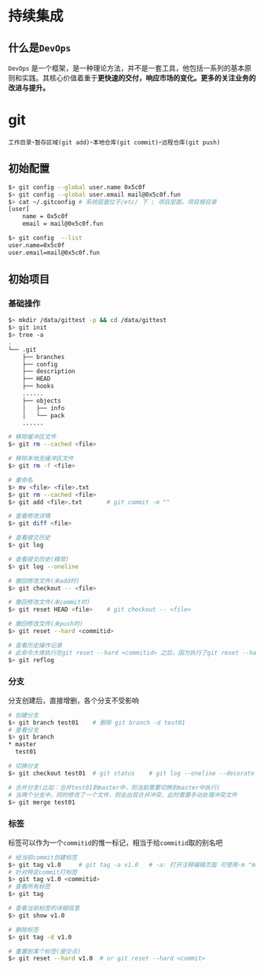 # 持续集成  
## 什么是`DevOps`  
`DevOps` 是一个框架，是一种理论方法，并不是一套工具，他包括一系列的基本原则和实践。其核心价值着重于**更快速的交付，响应市场的变化。更多的关注业务的改进与提升。**  

# git 
`工作目录`-`暂存区域(git add)`-`本地仓库(git commit)`-`远程仓库(git push)`  

## 初始配置  
```bash
$> git config --global user.name 0x5c0f
$> git config --global user.email mail@0x5c0f.fun
$> cat ~/.gitconfig # 系统层面位于/etc/ 下 ; 项目层面，项目根目录
[user]
	name = 0x5c0f
	email = mail@0x5c0f.fun

$> git config  --list
user.name=0x5c0f
user.email=mail@0x5c0f.fun
```
## 初始项目 
### 基础操作 
```bash
$> mkdir /data/gittest -p && cd /data/gittest 
$> git init 
$> tree -a 
.
└── .git
    ├── branches
    ├── config
    ├── description
    ├── HEAD
    ├── hooks
    ......
    ├── objects     
    │   ├── info
    │   └── pack 
    ...... 

# 移除缓冲区文件 
$> git rm --cached <file>

# 移除本地及缓冲区文件     
$> git rm -f <file>

# 重命名 
$> mv <file> <file>.txt 
$> git rm --cached <file>
$> git add <file>.txt       # git commit -m ""

# 查看修改详情 
$> git diff <file>         

# 查看提交历史 
$> git log 

# 查看提交历史(精简)
$> git log --oneline 

# 撤回修改文件(未add时) 
$> git checkout -- <file>

# 撤回修改文件(未commit时) 
$> git reset HEAD <file>    # git checkout -- <file>

# 撤回修改文件(未push时)
$> git reset --hard <commitid>

# 查看历史操作记录 
# 此命令大体执行在git reset --hard <commitid> 之后，因为执行了git reset --hard <commitid>后，git log将不再看到commitid之后的所有提交记录 
$> git reflog

```

### 分支 
分支创建后，直接增删，各个分支不受影响  

```bash
# 创建分支 
$> git branch test01    # 删除 git branch -d test01
# 查看分支 
$> git branch
* master
  test01

# 切换分支 
$> git checkout test01  # git status    # git log --oneline --decorate  

# 合并分支(比如：合并test01到master中，则当前需要切换到master中执行)
# 当两个分支中，同时修改了一个文件，则会出现合并冲突，此时需要手动处理冲突文件 
$> git merge test01  

```

### 标签 
标签可以作为一个`commitid`的惟一标记，相当于给`commitid`取的别名吧 
```bash
# 给当前commit创建标签
$> git tag v1.0     # git tag -a v1.0   # -a: 打开注释编辑页面 可使用-m "message"替代  
# 针对特定commit打标签
$> git tag v1.0 <commitid>
# 查看所有标签
$> git tag 

# 查看当前标签的详细信息 
$> git show v1.0 

# 删除标签 
$> git tag -d v1.0 

# 重置到某个标签(提交点)
$> git reset --hard v1.0  # or git reset --hard <commit>
```